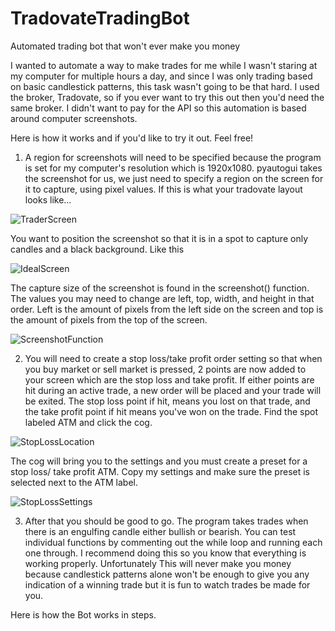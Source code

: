 # TradovateTradingBot
Automated trading bot that won't ever make you money

I wanted to automate a way to make trades for me while I wasn't staring at my computer for multiple hours a day, and since I was only trading based on basic candlestick patterns, this task wasn't going to be that hard. I used the broker, Tradovate, so if you ever want to try this out then you'd need the same broker. I didn't want to pay for the API so this automation is based around computer screenshots. 

Here is how it works and if you'd like to try it out. Feel free!

1. A region for screenshots will need to be specified because the program is set for my computer's resolution which is 1920x1080. pyautogui takes the screenshot for us, we just need to specify a region on the screen for it to capture, using pixel values. If this is what your tradovate layout looks like...

![TraderScreen](https://github.com/kjcingel/TradovateTradingBot/assets/123612146/762ed014-7e80-4e9e-858e-33f6d19abe70)

You want to position the screenshot so that it is in a spot to capture only candles and a black background. Like this

![IdealScreen](https://github.com/kjcingel/TradovateTradingBot/assets/123612146/e0a76a60-f626-4e8e-8f23-e7fbbb4cedb7)

The capture size of the screenshot is found in the screenshot() function. The values you may need to change are left, top, width, and height in that order. Left is the amount of pixels from the left side on the screen and top is the amount of pixels from the top of the screen. 

![ScreenshotFunction](https://github.com/kjcingel/TradovateTradingBot/assets/123612146/b464a6c1-07d2-47cd-a5d3-44f8087c0f81)

2. You will need to create a stop loss/take profit order setting so that when you buy market or sell market is pressed, 2 points are now added to your screen which are the stop loss and take profit. If either points are hit during an active trade, a new order will be placed and your trade will be exited. The stop loss point if hit, means you lost on that trade, and the take profit point if hit means you've won on the trade. Find the spot labeled ATM and click the cog.

![StopLossLocation](https://github.com/kjcingel/TradovateTradingBot/assets/123612146/165f402f-d5f7-42e3-85de-6f6c1376f1c4)

The cog will bring you to the settings and you must create a preset for a stop loss/ take profit ATM. Copy my settings and make sure the preset is selected next to the ATM label.

![StopLossSettings](https://github.com/kjcingel/TradovateTradingBot/assets/123612146/443b07e4-3211-4b69-9131-2bb8137bd247)

3. After that you should be good to go. The program takes trades when there is an engulfing candle either bullish or bearish. You can test individual functions by commenting out the while loop and running each one through. I recommend doing this so you know that everything is working properly. Unfortunately This will never make you money because candlestick patterns alone won't be enough to give you any indication of a winning trade but it is fun to watch trades be made for you.

Here is how the Bot works in steps. 
